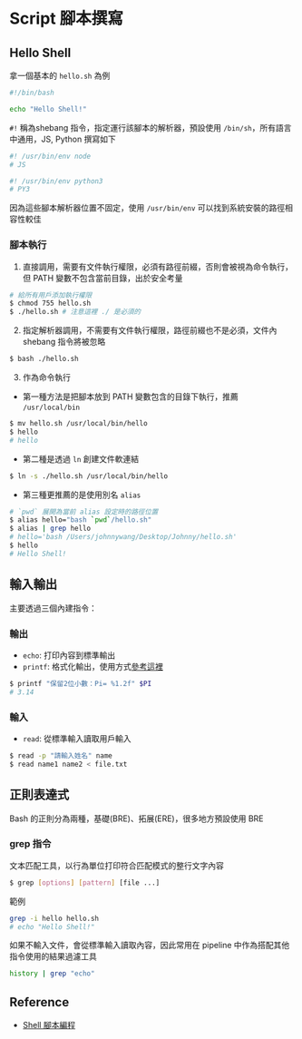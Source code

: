 # Script 腳本撰寫

## Hello Shell
拿一個基本的 `hello.sh` 為例
```bash
#!/bin/bash

echo "Hello Shell!"
```

`#!` 稱為shebang 指令，指定運行該腳本的解析器，預設使用 `/bin/sh`，所有語言中通用，JS, Python 撰寫如下
```bash
#! /usr/bin/env node
# JS

#! /usr/bin/env python3
# PY3
```
因為這些腳本解析器位置不固定，使用 `/usr/bin/env` 可以找到系統安裝的路徑相容性較佳

### 腳本執行
1. 直接調用，需要有文件執行權限，必須有路徑前綴，否則會被視為命令執行，但 PATH 變數不包含當前目錄，出於安全考量
```bash
# 給所有用戶添加執行權限
$ chmod 755 hello.sh
$ ./hello.sh # 注意這裡 ./ 是必須的
```
2. 指定解析器調用，不需要有文件執行權限，路徑前綴也不是必須，文件內 shebang 指令將被忽略
```bash
$ bash ./hello.sh
```
3. 作為命令執行
- 第一種方法是把腳本放到 PATH 變數包含的目錄下執行，推薦 `/usr/local/bin`
```bash
$ mv hello.sh /usr/local/bin/hello
$ hello
# hello
```
- 第二種是透過 `ln` 創建文件軟連結
```bash
$ ln -s ./hello.sh /usr/local/bin/hello
```
- 第三種更推薦的是使用別名 `alias`
```bash
# `pwd` 展開為當前 alias 設定時的路徑位置
$ alias hello="bash `pwd`/hello.sh"
$ alias | grep hello
# hello='bash /Users/johnnywang/Desktop/Johnny/hello.sh'
$ hello
# Hello Shell!
```


## 輸入輸出
主要透過三個內建指令：

### 輸出
- `echo`: 打印內容到標準輸出
- `printf`: 格式化輸出，使用方式[參考這裡](https://www.runoob.com/linux/linux-shell-printf.html)
```bash
$ printf "保留2位小數：Pi= %1.2f" $PI
# 3.14
```

### 輸入
- `read`: 從標準輸入讀取用戶輸入
```bash
$ read -p "請輸入姓名" name
$ read name1 name2 < file.txt
```


## 正則表達式
Bash 的正則分為兩種，基礎(BRE)、拓展(ERE)，很多地方預設使用 BRE

### grep 指令
文本匹配工具，以行為單位打印符合匹配模式的整行文字內容
```bash
$ grep [options] [pattern] [file ...]
```
範例
```bash
grep -i hello hello.sh
# echo "Hello Shell!"
```
如果不輸入文件，會從標準輸入讀取內容，因此常用在 pipeline 中作為搭配其他指令使用的結果過濾工具
```bash
history | grep "echo"
```


## Reference
- [Shell 腳本編程](https://juejin.cn/post/7130983293347954718)

